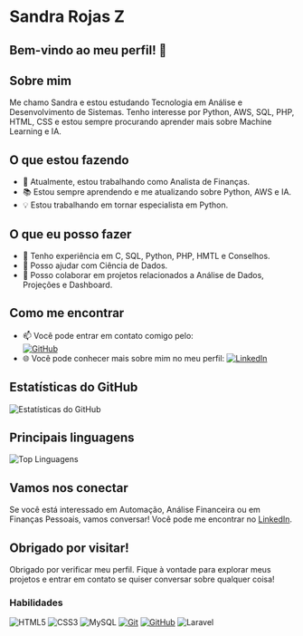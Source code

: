 # Sandra Rojas Z

## Bem-vindo ao meu perfil! 👋

## Sobre mim
Me chamo Sandra e estou estudando Tecnologia em Análise e Desenvolvimento de Sistemas. Tenho interesse por Python, AWS, SQL, PHP, HTML, CSS e estou sempre procurando aprender mais sobre Machine Learning e IA.

## O que estou fazendo
- 💼 Atualmente, estou trabalhando como Analista de Finanças.
- 📚 Estou sempre aprendendo e me atualizando sobre Python, AWS e IA.
- 💡 Estou trabalhando em tornar especialista em Python.

## O que eu posso fazer
- 🤖 Tenho experiência em C, SQL, Python, PHP, HMTL e Conselhos.
- 💬 Posso ajudar com Ciência de Dados.
- 📝 Posso colaborar em projetos relacionados a Análise de Dados, Projeções e Dashboard.

## Como me encontrar
- 📫 Você pode entrar em contato comigo pelo:  
  [![GitHub](https://img.shields.io/badge/github-%23121011.svg?style=for-the-badge&logo=github&logoColor=white)](https://github.com/SandraRojasZ.)
- 🌐 Você pode conhecer mais sobre mim no meu perfil: [![LinkedIn](https://img.shields.io/badge/linkedin-%230077B5.svg?style=for-the-badge&logo=linkedin&logoColor=white)](www.linkedin.com/in/sandra-zegarrundo)

## Estatísticas do GitHub
![Estatísticas do GitHub](https://github-readme-stats.vercel.app/api?username=SandraRojasZ&theme=transparent&bg_color=000&border_color=30A3DC&show_icons=true&icon_color=30A3DC&title_color=E94D5F&text_color=FFF)

## Principais linguagens
![Top Linguagens](https://github-readme-stats.vercel.app/api/top-langs/?username=SandraRojasZ&layout=compact&bg_color=000&border_color=30A3DC&title_color=E94D5F&text_color=FFF)

## Vamos nos conectar
Se você está interessado em Automação, Análise Financeira ou em Finanças Pessoais, vamos conversar! Você pode me encontrar no 
[LinkedIn](https://www.linkedin.com/in/sandra-zegarrundo).

## Obrigado por visitar!
Obrigado por verificar meu perfil. Fique à vontade para explorar meus projetos e entrar em contato se quiser conversar sobre qualquer coisa!

### Habilidades

![HTML5](https://img.shields.io/badge/HTML-000?style=for-the-badge&logo=html5&logoColor=30A3DC)
![CSS3](https://img.shields.io/badge/CSS3-000?style=for-the-badge&logo=css3&logoColor=E94D5F)
![MySQL](https://img.shields.io/badge/MySQL-00000F?style=for-the-badge&logo=mysql&logoColor=white)
[![Git](https://img.shields.io/badge/Git-000?style=for-the-badge&logo=git&logoColor=E94D5F)]()
[![GitHub](https://img.shields.io/badge/GitHub-000?style=for-the-badge&logo=github&logoColor=30A3DC)]()
![Laravel](https://img.shields.io/badge/laravel-%23FF2D20.svg?style=for-the-badge&logo=laravel&logoColor=white)
